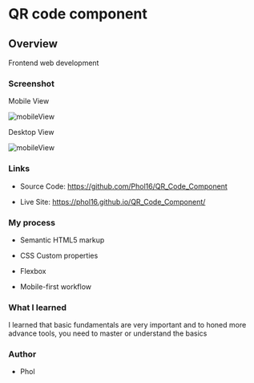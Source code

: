 # QR code component

## Overview

Frontend web development

### Screenshot

Mobile View

<img src='https://res.cloudinary.com/drdvsknzk/image/upload/v1684329233/FrontEndMentor/Mobile_rwhch8.png'  alt='mobileView'/>

Desktop View

<img src='https://res.cloudinary.com/drdvsknzk/image/upload/v1684329233/FrontEndMentor/Desktop_fcpdvc.png'  alt='mobileView'/>

### Links

- Source Code: https://github.com/Phol16/QR_Code_Component

- Live Site: https://phol16.github.io/QR_Code_Component/

### My process

- Semantic HTML5 markup

- CSS Custom properties

- Flexbox

- Mobile-first workflow

### What I learned

I learned that basic fundamentals are very important and to honed more advance tools, you need to master or understand the basics

### Author

- Phol
